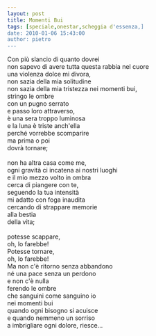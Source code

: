 ```yaml
---
layout: post
title: Momenti Bui
tags: [speciale,onestar,scheggia d'essenza,]
date: 2010-01-06 15:43:00
author: pietro
---
```

Con più slancio di quanto dovrei<br/>non sapevo di avere tutta questa rabbia nel cuore<br/>una violenza dolce mi divora,<br/>non sazia della mia solitudine<br/>non sazia della mia tristezza nei momenti bui,<br/>stringo le ombre<br/>con un pugno serrato<br/>e passo loro attraverso,<br/>è una sera troppo luminosa<br/>e la luna è triste anch'ella<br/>perché vorrebbe scomparire<br/>ma prima o poi<br/>dovrà tornare;<br/><br/>non ha altra casa come me,<br/>ogni gravità ci incatena ai nostri luoghi<br/>e il mio mezzo volto in ombra<br/>cerca di piangere con te,<br/>seguendo la tua intensità<br/>mi adatto con foga inaudita<br/>cercando di strappare memorie<br/>alla bestia<br/>della vita;<br/><br/>potesse scappare,<br/>oh, lo farebbe!<br/>Potesse tornare,<br/>oh, lo farebbe!<br/>Ma non c'è ritorno senza abbandono<br/>né una pace senza un perdono<br/>e non c'è nulla<br/>ferendo le ombre<br/>che sanguini come sanguino io<br/>nei momenti bui<br/>quando ogni bisogno si acuisce<br/>e quando nemmeno un sorriso<br/>a imbrigliare ogni dolore, riesce...
